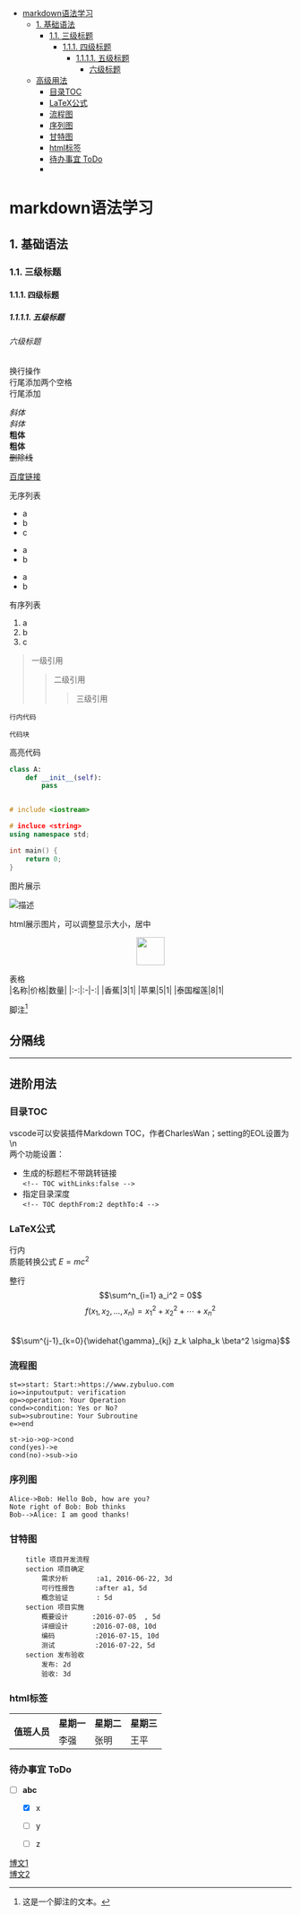 <!-- TOC -->

- [markdown语法学习](#markdown语法学习)
    - [1. 基础语法](#1-基础语法)
        - [1.1. 三级标题](#11-三级标题)
            - [1.1.1. 四级标题](#111-四级标题)
                - [1.1.1.1. 五级标题](#1111-五级标题)
                    - [六级标题](#六级标题)
    - [高级用法](#高级用法)
        - [目录TOC](#目录toc)
        - [LaTeX公式](#latex公式)
        - [流程图](#流程图)
        - [序列图](#序列图)
        - [甘特图](#甘特图)
        - [html标签](#html标签)
        - [待办事宜 ToDo](#待办事宜-todo)
        - [](#)

<!-- /TOC -->

# markdown语法学习

## 1. 基础语法

### 1.1. 三级标题

#### 1.1.1. 四级标题

##### 1.1.1.1. 五级标题
###### 六级标题

换行操作  
行尾添加两个空格  
行尾添加<br>

*斜体*  
_斜体_  
**粗体**  
__粗体__  
~~删除线~~  


[百度链接](https://www.baidu.com)

无序列表
* a
* b
* c
 
+ a
+ b

- a
- b

有序列表
1. a
2. b
3. c

> 一级引用
> > 二级引用
> > > 三级引用

`行内代码`

    代码块

高亮代码
```python
class A:
    def __init__(self):
        pass
```
```cpp

# include <iostream>

# incluce <string>
using namespace std;

int main() {
    return 0;
}
```

图片展示

![描述](./logo.png)

html展示图片，可以调整显示大小，居中
<div align="center">
    <img height=50px src="./logo.png">
</div>


表格  
|名称|价格|数量|
|:-:|:-|-:|
|香蕉|3|1|
|苹果|5|1|
|泰国榴莲|8|1|


脚注[^1]   


分隔线
----------
**********

## 进阶用法

### 目录TOC
vscode可以安装插件Markdown TOC，作者CharlesWan；setting的EOL设置为\n  
两个功能设置：
- 生成的标题栏不带跳转链接  
    `<!-- TOC withLinks:false -->`
- 指定目录深度  
    `<!-- TOC depthFrom:2 depthTo:4 -->`

### LaTeX公式
行内  
质能转换公式 $E=mc^2$  

整行
$$\sum^n_{i=1} a_i^2 = 0$$
$$f(x_1, x_2, \ldots, x_n) = x_1^2 + x_2^2 + \cdots + x_n^2 $$  
$$\sum^{j-1}_{k=0}{\widehat{\gamma}_{kj} z_k \alpha_k \beta^2 \sigma}$$  


### 流程图
```flow
st=>start: Start:>https://www.zybuluo.com
io=>inputoutput: verification
op=>operation: Your Operation
cond=>condition: Yes or No?
sub=>subroutine: Your Subroutine
e=>end

st->io->op->cond
cond(yes)->e
cond(no)->sub->io
```


### 序列图
```seq
Alice->Bob: Hello Bob, how are you?
Note right of Bob: Bob thinks
Bob-->Alice: I am good thanks!
```


### 甘特图
```gantt
    title 项目开发流程
    section 项目确定
        需求分析       :a1, 2016-06-22, 3d
        可行性报告     :after a1, 5d
        概念验证       : 5d
    section 项目实施
        概要设计      :2016-07-05  , 5d
        详细设计      :2016-07-08, 10d
        编码          :2016-07-15, 10d
        测试          :2016-07-22, 5d
    section 发布验收
        发布: 2d
        验收: 3d
```


### html标签
<table>
    <tr>
        <th rowspan="2">值班人员</th>
        <th>星期一</th>
        <th>星期二</th>
        <th>星期三</th>
    </tr>
    <tr>
        <td>李强</td>
        <td>张明</td>
        <td>王平</td>
    </tr>
</table>


### 待办事宜 ToDo
- [ ] **abc**
  - [x] x
  - [ ] y
  - [ ] z



[博文1](https://www.zybuluo.com/mdeditor)  
[博文2](https://www.zybuluo.com/mdeditor?url=https://www.zybuluo.com/static/editor/md-help.markdown)



[^1]: 这是一个脚注的文本。
